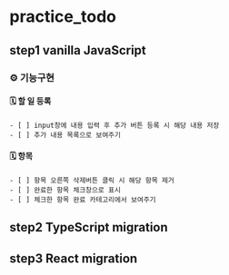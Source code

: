 # practice_todo
## step1 vanilla JavaScript
### ⚙️ 기능구현
#### 🗓️ 할 일 등록

    - [ ] input창에 내용 입력 후 추가 버튼 등록 시 해당 내용 저장
    - [ ] 추가 내용 목록으로 보여주기

#### 🗓️ 항목
    - [ ] 항목 오른쪽 삭제버튼 클릭 시 해당 항목 제거
    - [ ] 완료한 항목 체크창으로 표시
    - [ ] 체크한 항목 완료 카테고리에서 보여주기

## step2 TypeScript migration


## step3 React migration